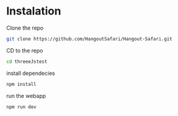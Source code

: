 # Instalation

Clone the repo
```bash
git clone https://github.com/HangoutSafari/Hangout-Safari.git
```

CD to the repo
```bash
cd threeeJstest
```

install dependecies
```bash
npm install
```

run the webapp
```bash
npm run dev
```
